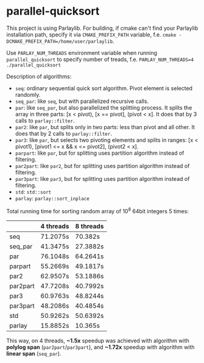 # parallel-quicksort

This project is using Parlaylib. For building, if cmake can't find your Parlaylib installation path, specify it via `CMAKE_PREFIX_PATH` variable, f.e. ```cmake -DCMAKE_PREFIX_PATH=/home/user/parlaylib```.

Use `PARLAY_NUM_THREADS` environment variable when running `parallel_quicksort` to specify number of treads, f.e. ```PARLAY_NUM_THREADS=4 ./parallel_quicksort```

Description of algorithms:
* `seq`: ordinary sequential quick sort algorithm. Pivot element is selected randomly.
* `seq_par`: like `seq`, but with parallelized recursive calls.
* `par`: like `seq_par`, but also parallelized the splitting process. It splits the array in three parts: [x < pivot), [x == pivot], (pivot < x]. It does that by 3 calls to `parlay::filter`.
* `par2`: like `par`, but splits only in two parts: less than pivot and all other. It does that by 2 calls to `parlay::filter`.
* `par3`: like `par`, but selects two pivoting elements and splits in ranges: [x < pivot1), [pivot1 <= x && x <= pivot2], (pivot2 < x].
* `parpart`: like `par`, but for splitting uses partition algorithm instead of filtering.
* `par2part`: like `par2`, but for splitting uses partition algorithm instead of filtering.
* `par3part`: like `par3`, but for splitting uses partition algorithm instead of filtering.
* `std`: `std::sort`
* `parlay`: `parlay::sort_inplace`

Total running time for sorting random array of $10^8$ 64bit integers 5 times:

|          | 4 threads | 8 threads |
|----------|-----------|-----------|
| seq      | 71.2075s  | 70.382s   |
| seq_par  | 41.3475s  | 27.3882s  |
| par      | 76.1048s  | 64.2641s  |
| parpart  | 55.2669s  | 49.1817s  |
| par2     | 62.9507s  | 53.1886s  |
| par2part | 47.7208s  | 40.7992s  |
| par3     | 60.9763s  | 48.8244s  |
| par3part | 48.2086s  | 40.4854s  |
| std      | 50.9262s  | 50.6392s  |
| parlay   | 15.8852s  | 10.365s   |

This way, on 4 threads, **~1.5x** speedup was achieved with algorithm with **polylog span** (`par2part`/`par3part`), and **~1.72x** speedup with algorithm with **linear span** (`seq_par`).